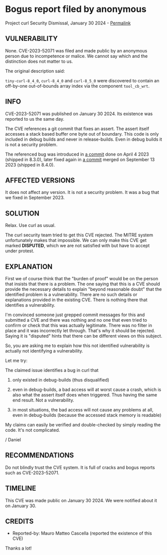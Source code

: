 Bogus report filed by anonymous
===============================

Project curl Security Dismissal, January 30 2024 -
[Permalink](https://curl.se/docs/CVE-2023-52071.html)

VULNERABILITY
-------------

None. CVE-2023-52071 was filed and made public by an anonymous person due to
incompetence or malice. We cannot say which and the distinction does not
matter to us.

The original description said:

`tiny-curl-8_4_0`, `curl-8_4_0` and `curl-8_5_0` were discovered to contain an
off-by-one out-of-bounds array index via the component `tool_cb_wrt`.

INFO
----

CVE-2023-52071 was published on January 30 2024. Its existence was reported to
us the same day.

The CVE references a git commit that fixes an assert. The assert itself
accesses a stack based buffer one byte out of boundary. This code is only
included in debug builds and never in release-builds. Even in debug builds it
is not a security problem.

The referenced bug was introduced in [a
commit](https://github.com/curl/curl/commit/af3f4e419b9f3397) done on April 4
2023 (shipped in 8.3.0), later fixed again in [a
commit](https://github.com/curl/curl/commit/73980f9ace6c7577e7) merged on
September 13 2023 (shipped in 8.4.0).

AFFECTED VERSIONS
-----------------

It does not affect any version. It is not a security problem. It was a bug
that we fixed in September 2023.

SOLUTION
------------

Relax. Use curl as usual.

The curl security team tried to get this CVE rejected. The MITRE system
unfortunately makes that impossible. We can only make this CVE get marked
**DISPUTED**, which we are not satisfied with but have to accept under
protest.

EXPLANATION
-----------

First we of course think that the "burden of proof" would be on the person
that insists that there is a problem. The one saying that this is a CVE should
provide the necessary details to explain "beyond reasonable doubt" that the
identified problem is a vulnerability. There are no such details or
explanations provided in the existing CVE. There is nothing there that
identifies a vulnerability.

I'm convinced someone just grepped commit messages for this and submitted a
CVE and there was nothing and no one that even tried to confirm or check that
this was actually legitimate. There was no filter in place and it was
incorrectly let through. That's why it should be rejected. Saying it is
"disputed" hints that there can be different views on this subject.

So, you are asking me to explain how this not identified vulnerability is
actually not identifying a vulnerability.

Let me try:

The claimed issue identifies a bug in curl that

 1. only existed in debug-builds (thus disqualified)

 2. even in debug-builds, a bad access will at worst cause a crash, which is
    also what the assert itself does when triggered. Thus having the same end
    result. Not a vulnerability.

 3. in most situations, the bad access will not cause any problems at all,
    even in debug-builds (because the accessed stack memory is readable)

My claims can easily be verified and double-checked by simply reading the
code. It's not complicated.

 / Daniel

RECOMMENDATIONS
--------------

Do not blindly trust the CVE system. It is full of cracks and bogus reports
such as CVE-2023-52071.
 
TIMELINE
--------

This CVE was made public on January 30 2024. We were notified about it on
January 30.

CREDITS
-------

- Reported-by: Mauro Matteo Cascella (reported the existence of this CVE)

Thanks a lot!
